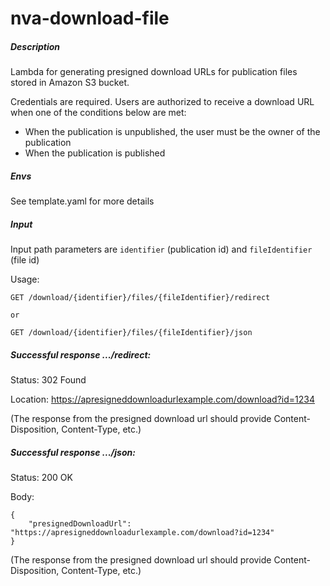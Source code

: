 # nva-download-file

##### Description

Lambda for generating presigned download URLs for publication files stored in Amazon S3 bucket.

Credentials are required. Users are authorized to receive a download URL when one of the conditions below are met:
 
 * When the publication is unpublished, the user must be the owner of the publication
 * When the publication is published
 
##### Envs

See template.yaml for more details

##### Input
Input path parameters are `identifier` (publication id) and `fileIdentifier` (file id)

Usage:

```
GET /download/{identifier}/files/{fileIdentifier}/redirect

or

GET /download/{identifier}/files/{fileIdentifier}/json
```

##### Successful response .../redirect:

Status: 302 Found 

Location: https://apresigneddownloadurlexample.com/download?id=1234

(The response from the presigned download url should provide Content-Disposition, Content-Type, etc.)

##### Successful response .../json:

Status: 200 OK 

Body:
```
{
    "presignedDownloadUrl": "https://apresigneddownloadurlexample.com/download?id=1234" 
}
```

(The response from the presigned download url should provide Content-Disposition, Content-Type, etc.)
